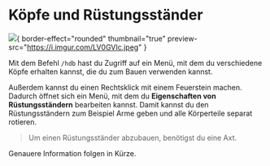 # Köpfe und Rüstungsständer

![](https://i.imgur.com/ldr57s6.jpeg){ border-effect="rounded" thumbnail="true" preview-src="https://i.imgur.com/LV0GVIc.jpeg" }

Mit dem Befehl `/hdb` hast du Zugriff auf ein Menü, mit dem du verschiedene Köpfe erhalten kannst, die du zum Bauen
verwenden kannst.

Außerdem kannst du einen Rechtsklick mit einem <tooltip term="Flintstone">Feuerstein</tooltip> machen. Dadurch öffnet sich ein Menü, mit dem du
**Eigenschaften von Rüstungsständern** bearbeiten kannst. Damit kannst du den Rüstungsständern zum Beispiel Arme geben
und alle Körperteile separat rotieren.

> Um einen Rüstungsständer abzubauen, benötigst du eine Axt.


Genauere Information folgen in Kürze.